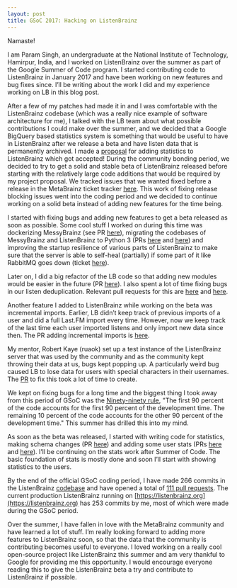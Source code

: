 ```yaml
---
layout: post
title: GSoC 2017: Hacking on ListenBrainz
---
```


Namaste!

I am Param Singh, an undergraduate at the National Institute of Technology, Hamirpur, India, and I worked on ListenBrainz over the summer as part of the Google Summer of Code program. I started contributing code to ListenBrainz in January 2017 and have been working on new features and bug fixes since. I’ll be writing about the work I did and my experience working on LB in this blog post.

After a few of my patches had made it in and I was comfortable with the ListenBrainz codebase (which was a really nice example of software architecture for me), I talked with the LB team about what possible contributions I could make over the summer, and we decided that a Google BigQuery based statistics system is something that would be useful to have in ListenBrainz after we release a beta and have listen data that is permanently archived. I made a [proposal](https://community.metabrainz.org/t/gsoc-2017-adding-statistics-and-graphs-to-listenbrainz/227733) for adding statistics to ListenBrainz which got accepted! During the community bonding period, we decided to try to get a solid and stable beta of ListenBrainz released before starting with the relatively large code additions that would be required by my project proposal. We tracked issues that we wanted fixed before a release in the MetaBrainz ticket tracker [here](https://tickets.metabrainz.org/projects/LB/versions/10621). This work of fixing release blocking issues went into the coding period and we decided to continue working on a solid beta instead of adding new features for the time being. 

I started with fixing bugs and adding new features to get a beta released as soon as possible. Some cool stuff I worked on during this time was dockerizing MessyBrainz (see PR [here](https://github.com/metabrainz/messybrainz-server/pull/18)), migrating the codebases of MessyBrainz and ListenBrainz to Python 3 (PRs [here](https://github.com/metabrainz/listenbrainz-server/pull/187) and [here](https://github.com/metabrainz/messybrainz-server/pull/20)) and improving the startup resilience of various parts of ListenBrainz to make sure that the server is able to self-heal (partially) if some part of it like RabbitMQ goes down (ticket [here](https://tickets.metabrainz.org/browse/LB-155)). 

Later on, I did a big refactor of the LB code so that adding new modules would be easier in the future (PR [here](https://github.com/metabrainz/listenbrainz-server/pull/179)). I also spent a lot of time fixing bugs in our listen deduplication. Relevant pull requests for this are [here](https://github.com/metabrainz/listenbrainz-server/pull/212) and [here](https://github.com/metabrainz/listenbrainz-server/pull/223).

Another feature I added to ListenBrainz while working on the beta was incremental imports. Earlier, LB didn’t keep track of previous imports of a user and did a full Last.FM import every time. However, now we keep track of the last time each user imported listens and only import new data since then. The PR adding incremental imports is [here](https://github.com/metabrainz/listenbrainz-server/pull/207).

My mentor, Robert Kaye (ruaok) set up a test instance of the ListenBrainz server that was used by the community and as the community kept throwing their data at us, bugs kept popping up. A particularly weird bug caused LB to lose data for users with special characters in their usernames. The [PR](https://github.com/metabrainz/listenbrainz-server/pull/199) to fix this took a lot of time to create. 

We kept on fixing bugs for a long time and the biggest thing I took away from this period of GSoC was the [Ninety-ninety rule](https://en.wikipedia.org/wiki/Ninety-ninety_rule), "The first 90 percent of the code accounts for the first 90 percent of the development time. The remaining 10 percent of the code accounts for the other 90 percent of the development time." This summer has drilled this into my mind.

As soon as the beta was released, I started with writing code for statistics, making schema changes (PR [here](https://github.com/metabrainz/listenbrainz-server/pull/192)) and adding some user stats (PRs [here](https://github.com/metabrainz/listenbrainz-server/pull/202) and [here](https://github.com/metabrainz/listenbrainz-server/pull/244)). I’ll be continuing on the stats work after Summer of Code. The basic foundation of stats is mostly done and soon I’ll start with showing statistics to the users.

By the end of the official GSoC coding period, I have made 266 commits in the ListenBrainz [codebase](https://github.com/metabrainz/listenbrainz-server/graphs/contributors) and have opened a total of [111 pull requests](https://github.com/metabrainz/listenbrainz-server/pulls?utf8=%E2%9C%93&q=author%3Aparamsingh). The current production ListenBrainz running on [https://listenbrainz.org](https://listenbrainz.org) has 253 commits by me, most of which were made during the GSoC period. 

Over the summer, I have fallen in love with the MetaBrainz community and have learned a lot of stuff. I’m really looking forward to adding more features to ListenBrainz soon, so that the data that the community is contributing becomes useful to everyone. I loved working on a really cool open-source project like ListenBrainz this summer and am very thankful to Google for providing me this opportunity. I would encourage everyone reading this to give the ListenBrainz beta a try and contribute to ListenBrainz if possible.

